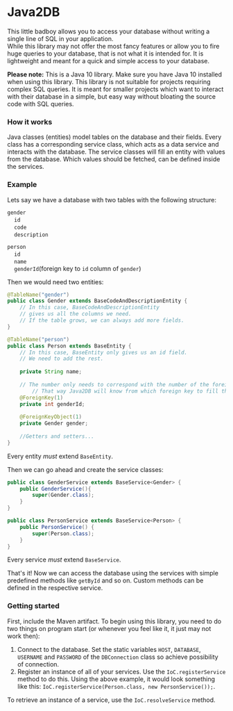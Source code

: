 # Java2DB
This little badboy allows you to access your 
database without writing a single line of SQL in your application.\
While this library may not offer the most fancy features or allow 
you to fire huge queries to your database, that is not what it is intended for. 
It is lightweight and meant for a quick and simple access to your database.

**Please note:** This is a Java 10 library. Make sure you have Java 10 installed when using this library. 
This library is not suitable for projects requiring complex SQL queries. 
It is meant for smaller projects which want to interact with their database in a simple, 
but easy way without bloating the source code with SQL queries.

### How it works
 Java classes (entities) model tables on the database and their fields. 
 Every class has a corresponding service class, which acts as a data 
 service and interacts with the database. The service classes will fill an entity with values from the database. 
 Which values should be fetched, can be defined inside the services. 

### Example
Lets say we have a database with two tables with the following structure:

``gender``\
&nbsp;&nbsp;&nbsp;&nbsp;``id``\
&nbsp;&nbsp;&nbsp;&nbsp;``code``\
&nbsp;&nbsp;&nbsp;&nbsp;``description``  

``person``\
&nbsp;&nbsp;&nbsp;&nbsp;``id``\
&nbsp;&nbsp;&nbsp;&nbsp;``name``\
&nbsp;&nbsp;&nbsp;&nbsp;``genderId``(foreign key to `id` column of `gender`)

Then we would need two entities:

```java
@TableName("gender")
public class Gender extends BaseCodeAndDescriptionEntity {
	// In this case, BaseCodeAndDescriptionEntity 
	// gives us all the columns we need. 
	// If the table grows, we can always add more fields. 
}

@TableName("person")
public class Person extends BaseEntity {
	// In this case, BaseEntity only gives us an id field. 
	// We need to add the rest.
	
	private String name;
	
	// The number only needs to correspond with the number of the foreign key object.
        // That way Java2DB will know from which foreign key to fill this entity from. 
	@ForeignKey(1)   
	private int genderId;
	
	@ForeignKeyObject(1)
	private Gender gender;
	
	//Getters and setters...
}
```

Every entity *must* extend ``BaseEntity``.

Then we can go ahead and create the service classes:

```java
public class GenderService extends BaseService<Gender> {
	public GenderService(){
	    super(Gender.class);	
	}
}

public class PersonService extends BaseService<Person> {
	public PersonService() {
		super(Person.class);
	}
}
```

Every service *must* extend ``BaseService``.

That's it! Now we can access the database using the services with simple predefined methods like ``getById`` and so on. 
Custom methods can be defined in the respective service. 

### Getting started

First, include the Maven artifact. To begin using this library, you need to do two things on program start (or whenever you feel like it, it just may not work then):
1. Connect to the database. Set the static variables ``HOST``, ``DATABASE``, ``USERNAME`` and ``PASSWORD`` of the `DBConnection` class so achieve possibility of connection.
2. Register an instance of all of your services. Use the ``IoC.registerService`` method to do this. Using the above example, it would look something like this: ``IoC.registerService(Person.class, new PersonService());``.

To retrieve an instance of a service, use the ``IoC.resolveService`` method.
  